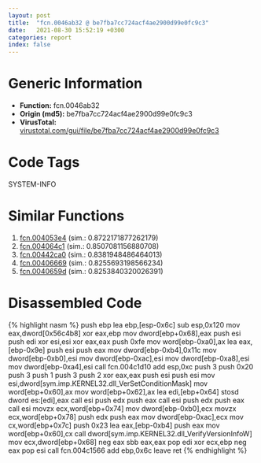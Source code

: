 ```yaml
---
layout: post
title:  "fcn.0046ab32 @ be7fba7cc724acf4ae2900d99e0fc9c3"
date:   2021-08-30 15:52:19 +0300
categories: report
index: false
---
```


# Generic Information
- **Function:** fcn.0046ab32
- **Origin (md5):** be7fba7cc724acf4ae2900d99e0fc9c3
- **VirusTotal:** [virustotal.com/gui/file/be7fba7cc724acf4ae2900d99e0fc9c3][virustotal_ref]

# Code Tags
<span class="tag" id="SYSTEM-INFO">SYSTEM-INFO</span>


# Similar Functions

1. [fcn.004053e4][similar_1_ref] (sim.: 0.8722171877262179)
2. [fcn.004064c1][similar_2_ref] (sim.: 0.8507081156880708)
3. [fcn.00442ca0][similar_3_ref] (sim.: 0.8381948486464013)
4. [fcn.00406669][similar_4_ref] (sim.: 0.8255693198566234)
5. [fcn.0040659d][similar_5_ref] (sim.: 0.8253840320026391)


# Disassembled Code

{% highlight nasm %}
push ebp
lea ebp,[esp-0x6c]
sub esp,0x120
mov eax,dword[0x56c4b8]
xor eax,ebp
mov dword[ebp+0x68],eax
push esi
push edi
xor esi,esi
xor eax,eax
push 0xfe
mov word[ebp-0xa0],ax
lea eax,[ebp-0x9e]
push esi
push eax
mov dword[ebp-0xb4],0x11c
mov dword[ebp-0xb0],esi
mov dword[ebp-0xac],esi
mov dword[ebp-0xa8],esi
mov dword[ebp-0xa4],esi
call fcn.004c1d10
add esp,0xc
push 3
push 0x20
push 3
push 1
push 3
push 2
xor eax,eax
push esi
push esi
mov esi,dword[sym.imp.KERNEL32.dll_VerSetConditionMask]
mov word[ebp+0x60],ax
mov word[ebp+0x62],ax
lea edi,[ebp+0x64]
stosd dword es:[edi],eax
call esi
push edx
push eax
call esi
push edx
push eax
call esi
movzx ecx,word[ebp+0x74]
mov dword[ebp-0xb0],ecx
movzx ecx,word[ebp+0x78]
push edx
push eax
mov dword[ebp-0xac],ecx
mov cx,word[ebp+0x7c]
push 0x23
lea eax,[ebp-0xb4]
push eax
mov word[ebp+0x60],cx
call dword[sym.imp.KERNEL32.dll_VerifyVersionInfoW]
mov ecx,dword[ebp+0x68]
neg eax
sbb eax,eax
pop edi
xor ecx,ebp
neg eax
pop esi
call fcn.004c1566
add ebp,0x6c
leave
ret
{% endhighlight %}


[similar_1_ref]: /report/fcn.004053e4@6c5b0418e4a4c57d99cda47d2717045d
[similar_2_ref]: /report/fcn.004064c1@6c5b0418e4a4c57d99cda47d2717045d
[similar_3_ref]: /report/fcn.00442ca0@3dfcfb1d918b690c00de324bcfcdc082
[similar_4_ref]: /report/fcn.00406669@6c5b0418e4a4c57d99cda47d2717045d
[similar_5_ref]: /report/fcn.0040659d@6c5b0418e4a4c57d99cda47d2717045d
[virustotal_ref]: https://www.virustotal.com/gui/file/be7fba7cc724acf4ae2900d99e0fc9c3